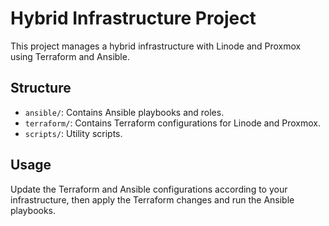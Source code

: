 # Hybrid Infrastructure Project

This project manages a hybrid infrastructure with Linode and Proxmox using Terraform and Ansible.

## Structure

- `ansible/`: Contains Ansible playbooks and roles.
- `terraform/`: Contains Terraform configurations for Linode and Proxmox.
- `scripts/`: Utility scripts.

## Usage

Update the Terraform and Ansible configurations according to your infrastructure, then apply the Terraform changes and run the Ansible playbooks.
